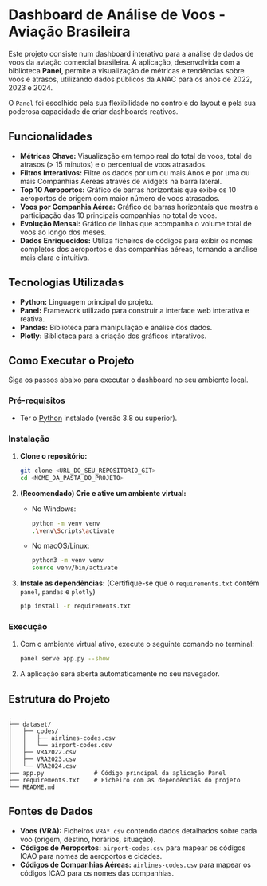 # Dashboard de Análise de Voos - Aviação Brasileira

Este projeto consiste num dashboard interativo para a análise de dados de voos da aviação comercial brasileira. A aplicação, desenvolvida com a biblioteca **Panel**, permite a visualização de métricas e tendências sobre voos e atrasos, utilizando dados públicos da ANAC para os anos de 2022, 2023 e 2024.

O `Panel` foi escolhido pela sua flexibilidade no controle do layout e pela sua poderosa capacidade de criar dashboards reativos.

## Funcionalidades

- **Métricas Chave:** Visualização em tempo real do total de voos, total de atrasos (> 15 minutos) e o percentual de voos atrasados.
- **Filtros Interativos:** Filtre os dados por um ou mais Anos e por uma ou mais Companhias Aéreas através de widgets na barra lateral.
- **Top 10 Aeroportos:** Gráfico de barras horizontais que exibe os 10 aeroportos de origem com maior número de voos atrasados.
- **Voos por Companhia Aérea:** Gráfico de barras horizontais que mostra a participação das 10 principais companhias no total de voos.
- **Evolução Mensal:** Gráfico de linhas que acompanha o volume total de voos ao longo dos meses.
- **Dados Enriquecidos:** Utiliza ficheiros de códigos para exibir os nomes completos dos aeroportos e das companhias aéreas, tornando a análise mais clara e intuitiva.

## Tecnologias Utilizadas

- **Python:** Linguagem principal do projeto.
- **Panel:** Framework utilizado para construir a interface web interativa e reativa.
- **Pandas:** Biblioteca para manipulação e análise dos dados.
- **Plotly:** Biblioteca para a criação dos gráficos interativos.

## Como Executar o Projeto

Siga os passos abaixo para executar o dashboard no seu ambiente local.

### Pré-requisitos

- Ter o [Python](https://www.python.org/downloads/) instalado (versão 3.8 ou superior).

### Instalação

1.  **Clone o repositório:**
    ```bash
    git clone <URL_DO_SEU_REPOSITORIO_GIT>
    cd <NOME_DA_PASTA_DO_PROJETO>
    ```

2.  **(Recomendado) Crie e ative um ambiente virtual:**
    - No Windows:
      ```bash
      python -m venv venv
      .\venv\Scripts\activate
      ```
    - No macOS/Linux:
      ```bash
      python3 -m venv venv
      source venv/bin/activate
      ```

3.  **Instale as dependências:**
    (Certifique-se que o `requirements.txt` contém `panel`, `pandas` e `plotly`)
    ```bash
    pip install -r requirements.txt
    ```

### Execução

1.  Com o ambiente virtual ativo, execute o seguinte comando no terminal:
    ```bash
    panel serve app.py --show
    ```

2.  A aplicação será aberta automaticamente no seu navegador.

## Estrutura do Projeto

```
.
├── dataset/
│   ├── codes/
│   │   ├── airlines-codes.csv
│   │   └── airport-codes.csv
│   ├── VRA2022.csv
│   ├── VRA2023.csv
│   └── VRA2024.csv
├── app.py              # Código principal da aplicação Panel
├── requirements.txt    # Ficheiro com as dependências do projeto
└── README.md            
```

## Fontes de Dados

- **Voos (VRA):** Ficheiros `VRA*.csv` contendo dados detalhados sobre cada voo (origem, destino, horários, situação).
- **Códigos de Aeroportos:** `airport-codes.csv` para mapear os códigos ICAO para nomes de aeroportos e cidades.
- **Códigos de Companhias Aéreas:** `airlines-codes.csv` para mapear os códigos ICAO para os nomes das companhias.
